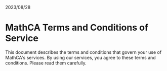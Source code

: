 2023/08/28
# MathCA Terms and Conditions of Service

This document describes the terms and conditions that govern your use of MathCA's services. By using our services, you agree to these terms and conditions. Please read them carefully.